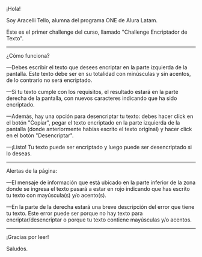 ¡Hola!

Soy Aracelli Tello, alumna del programa ONE de Alura Latam.

Este es el primer challenge del curso, llamado "Challenge Encriptador de Texto".

---------------------

¿Cómo funciona?

—Debes escribir el texto que desees encriptar en la parte izquierda de la pantalla. Este texto debe ser en su totalidad con minúsculas y sin acentos,
 de lo contrario no será encriptado.

—Si tu texto cumple con los requisitos, el resultado estará en la parte derecha de la pantalla, con nuevos caracteres indicando que ha sido encriptado.

—Además, hay una opción para desencriptar tu texto: debes hacer click en el botón "Copiar", pegar el texto encriptado en la parte izquierda de la pantalla 
 (donde anteriormente habías escrito el texto original) y hacer click en el botón "Desencriptar".

—¡Listo! Tu texto puede ser encriptado y luego puede ser desencriptado si lo deseas.

---------------------

Alertas de la página:

—El mensaje de información que está ubicado en la parte inferior de la zona donde se ingresa el texto pasará a estar en rojo 
 indicando que has escrito tu texto con mayúscula(s) y/o acento(s).
 
—En la parte de la derecha estará una breve descripción del error que tiene tu texto.
 Este error puede ser porque no hay texto para encriptar/desencriptar o porque tu texto contiene mayúsculas y/o acentos.

---------------------

¡Gracias por leer!

Saludos.
